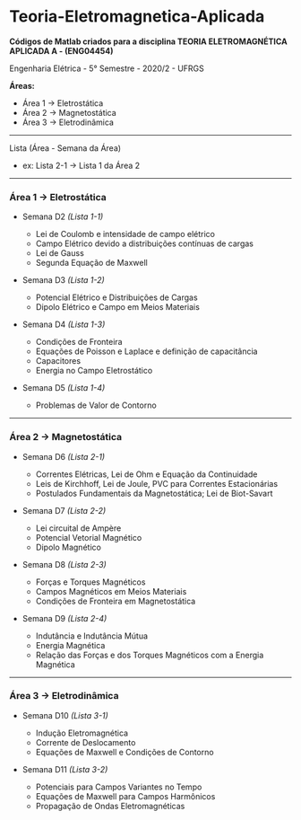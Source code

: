 # Teoria-Eletromagnetica-Aplicada
**Códigos de Matlab criados para a disciplina TEORIA ELETROMAGNÉTICA APLICADA A - (ENG04454)**

Engenharia Elétrica  -  5° Semestre  -  2020/2 - UFRGS 

**Áreas:**
* Área 1 -> Eletrostática
* Área 2 -> Magnetostática
* Área 3 -> Eletrodinâmica

_____________________________________________________________________________________________
Lista (Área - Semana da Área)
* ex: Lista 2-1 -> Lista 1 da Área 2
_____________________________________________________________________________________________

### **Área 1 -> Eletrostática**
* Semana D2    *(Lista 1-1)*
  * Lei de Coulomb e intensidade de campo elétrico
  * Campo Elétrico devido a distribuições contínuas de cargas
  * Lei de Gauss
  * Segunda Equação de Maxwell

* Semana D3    *(Lista 1-2)*
  * Potencial Elétrico e Distribuições de Cargas
  * Dipolo Elétrico e Campo em Meios Materiais

* Semana D4    *(Lista 1-3)*
  * Condições de Fronteira
  * Equações de Poisson e Laplace e definição de capacitância
  * Capacitores
  * Energia no Campo Eletrostático

* Semana D5    *(Lista 1-4)*
  * Problemas de Valor de Contorno

_____________________________________________________________________________________________

### **Área 2 -> Magnetostática**
* Semana D6    *(Lista 2-1)*
  * Correntes Elétricas, Lei de Ohm e Equação da Continuidade
  * Leis de Kirchhoff, Lei de Joule, PVC para Correntes Estacionárias
  * Postulados Fundamentais da Magnetostática; Lei de Biot-Savart

* Semana D7    *(Lista 2-2)*
  * Lei circuital de Ampère
  * Potencial Vetorial Magnético
  * Dipolo Magnético

* Semana D8    *(Lista 2-3)*
  * Forças e Torques Magnéticos
  * Campos Magnéticos em Meios Materiais
  * Condições de Fronteira em Magnetostática

* Semana D9    *(Lista 2-4)*
  * Indutância e Indutância Mútua
  * Energia Magnética
  * Relação das Forças e dos Torques Magnéticos com a Energia Magnética

_____________________________________________________________________________________________

### **Área 3 -> Eletrodinâmica**
* Semana D10    *(Lista 3-1)*
  * Indução Eletromagnética
  * Corrente de Deslocamento
  * Equações de Maxwell e Condições de Contorno

* Semana D11    *(Lista 3-2)*
  * Potenciais para Campos Variantes no Tempo
  * Equações de Maxwell para Campos Harmônicos
  * Propagação de Ondas Eletromagnéticas
